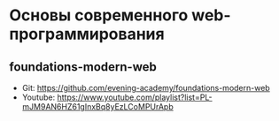# Основы современного web-программирования

## foundations-modern-web


- Git: https://github.com/evening-academy/foundations-modern-web
- Youtube: https://www.youtube.com/playlist?list=PL-mJM9AN6HZ61gInxBq8yEzLCoMPUrApb
